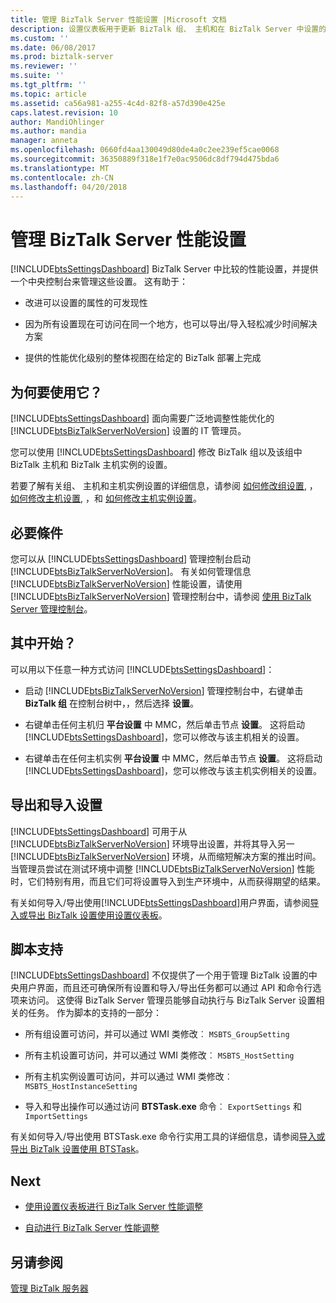 ```yaml
---
title: 管理 BizTalk Server 性能设置 |Microsoft 文档
description: 设置仪表板用于更新 BizTalk 组、 主机和在 BizTalk Server 中设置的主机实例
ms.custom: ''
ms.date: 06/08/2017
ms.prod: biztalk-server
ms.reviewer: ''
ms.suite: ''
ms.tgt_pltfrm: ''
ms.topic: article
ms.assetid: ca56a981-a255-4c4d-82f8-a57d390e425e
caps.latest.revision: 10
author: MandiOhlinger
ms.author: mandia
manager: anneta
ms.openlocfilehash: 0660fd4aa130049d80de4a0c2ee239ef5cae0068
ms.sourcegitcommit: 36350889f318e1f7e0ac9506dc8df794d475bda6
ms.translationtype: MT
ms.contentlocale: zh-CN
ms.lasthandoff: 04/20/2018
---
```

# <a name="manage-biztalk-server-performance-settings"></a>管理 BizTalk Server 性能设置
  
 [!INCLUDE[btsSettingsDashboard](../includes/btssettingsdashboard-md.md)] BizTalk Server 中比较的性能设置，并提供一个中央控制台来管理这些设置。 这有助于：  
  
-   改进可以设置的属性的可发现性
  
-   因为所有设置现在可访问在同一个地方，也可以导出/导入轻松减少时间解决方案
  
-   提供的性能优化级别的整体视图在给定的 BizTalk 部署上完成
  
## <a name="why-use-it"></a>为何要使用它？  
 [!INCLUDE[btsSettingsDashboard](../includes/btssettingsdashboard-md.md)] 面向需要广泛地调整性能优化的 [!INCLUDE[btsBizTalkServerNoVersion](../includes/btsbiztalkservernoversion-md.md)] 设置的 IT 管理员。  
  
 您可以使用 [!INCLUDE[btsSettingsDashboard](../includes/btssettingsdashboard-md.md)] 修改 BizTalk 组以及该组中 BizTalk 主机和 BizTalk 主机实例的设置。  
  
 若要了解有关组、 主机和主机实例设置的详细信息，请参阅 [如何修改组设置](../core/how-to-modify-group-settings.md), ，[如何修改主机设置](../core/how-to-modify-host-settings.md), ，和 [如何修改主机实例设置](../core/how-to-modify-host-instance-settings.md)。  
  
## <a name="prerequisites"></a>必要條件 
 您可以从 [!INCLUDE[btsSettingsDashboard](../includes/btssettingsdashboard-md.md)] 管理控制台启动 [!INCLUDE[btsBizTalkServerNoVersion](../includes/btsbiztalkservernoversion-md.md)]。 有关如何管理信息 [!INCLUDE[btsBizTalkServerNoVersion](../includes/btsbiztalkservernoversion-md.md)] 性能设置，请使用 [!INCLUDE[btsBizTalkServerNoVersion](../includes/btsbiztalkservernoversion-md.md)] 管理控制台中，请参阅 [使用 BizTalk Server 管理控制台](../core/using-the-biztalk-server-administration-console.md)。  
  
## <a name="where-do-i-start"></a>其中开始？  
 可以用以下任意一种方式访问 [!INCLUDE[btsSettingsDashboard](../includes/btssettingsdashboard-md.md)]：  
  
-   启动 [!INCLUDE[btsBizTalkServerNoVersion](../includes/btsbiztalkservernoversion-md.md)] 管理控制台中，右键单击 **BizTalk 组** 在控制台树中，，然后选择 **设置**。  
  
-   右键单击任何主机归 **平台设置** 中 MMC，然后单击节点 **设置**。 这将启动 [!INCLUDE[btsSettingsDashboard](../includes/btssettingsdashboard-md.md)]，您可以修改与该主机相关的设置。  
  
-   右键单击在任何主机实例 **平台设置** 中 MMC，然后单击节点 **设置**。 这将启动 [!INCLUDE[btsSettingsDashboard](../includes/btssettingsdashboard-md.md)]，您可以修改与该主机实例相关的设置。  
  
## <a name="export-and-import-settings"></a>导出和导入设置  
 [!INCLUDE[btsSettingsDashboard](../includes/btssettingsdashboard-md.md)] 可用于从 [!INCLUDE[btsBizTalkServerNoVersion](../includes/btsbiztalkservernoversion-md.md)] 环境导出设置，并将其导入另一 [!INCLUDE[btsBizTalkServerNoVersion](../includes/btsbiztalkservernoversion-md.md)] 环境，从而缩短解决方案的推出时间。 当管理员尝试在测试环境中调整 [!INCLUDE[btsBizTalkServerNoVersion](../includes/btsbiztalkservernoversion-md.md)] 性能时，它们特别有用，而且它们可将设置导入到生产环境中，从而获得期望的结果。  
  
 有关如何导入/导出使用[!INCLUDE[btsSettingsDashboard](../includes/btssettingsdashboard-md.md)]用户界面，请参阅[导入或导出 BizTalk 设置使用设置仪表板](how-to-import-biztalk-settings-using-settings-dashboard.md)。
  
## <a name="scripting-support"></a>脚本支持
 [!INCLUDE[btsSettingsDashboard](../includes/btssettingsdashboard-md.md)] 不仅提供了一个用于管理 BizTalk 设置的中央用户界面，而且还可确保所有设置和导入/导出任务都可以通过 API 和命令行选项来访问。 这使得 BizTalk Server 管理员能够自动执行与 BizTalk Server 设置相关的任务。 作为脚本的支持的一部分：  
  
-   所有组设置可访问，并可以通过 WMI 类修改︰ `MSBTS_GroupSetting`  
  
-   所有主机设置可访问，并可以通过 WMI 类修改︰ `MSBTS_HostSetting`  
  
-   所有主机实例设置可访问，并可以通过 WMI 类修改︰ `MSBTS_HostInstanceSetting`  
  
-   导入和导出操作可以通过访问 **BTSTask.exe** 命令︰ `ExportSettings` 和 `ImportSettings`  
  
 有关如何导入/导出使用 BTSTask.exe 命令行实用工具的详细信息，请参阅[导入或导出 BizTalk 设置使用 BTSTask](how-to-import-biztalk-settings-using-btstask.md)。  
  
## <a name="next"></a>Next  
  
-   [使用设置仪表板进行 BizTalk Server 性能调整](../core/using-settings-dashboard-for-biztalk-server-performance-tuning.md)  
  
-   [自动进行 BizTalk Server 性能调整](../core/automating-biztalk-server-performance-tuning.md)  
  
## <a name="see-also"></a>另请参阅  
 [管理 BizTalk 服务器](../core/use-groups-create-artifacts-optimize-performance-and-more-in-biztalk-server.md)
